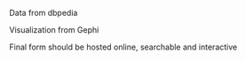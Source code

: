 <p> Data from dbpedia </p>
<p> Visualization from Gephi </p>
<p> Final form should be hosted online, searchable and interactive </p>
